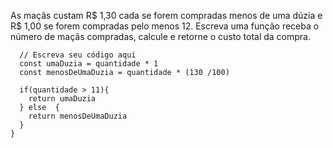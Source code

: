 
As maçãs custam R$ 1,30 cada se forem compradas menos de uma dúzia e R$ 1,00 se forem compradas pelo menos 12.
Escreva uma função receba o número de maçãs compradas, calcule e retorne o custo total da compra.

```function calculaPrecoTotal(quantidade) {
  // Escreva seu código aqui
  const umaDuzia = quantidade * 1
  const menosDeUmaDuzia = quantidade * (130 /100)
  
  if(quantidade > 11){
    return umaDuzia
  } else  {
    return menosDeUmaDuzia
  }
}
```